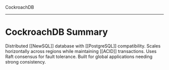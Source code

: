 CockroachDB

---


# **CockroachDB Summary**
Distributed [[NewSQL]] database with [[PostgreSQL]] compatibility. Scales horizontally across regions while maintaining [[ACID]] transactions. Uses Raft consensus for fault tolerance. Built for global applications needing strong consistency.